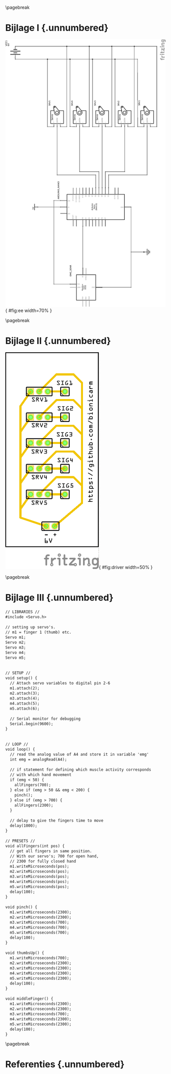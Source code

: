 \pagebreak
# Bijlage I {.unnumbered}
![Het uiteindelijke elektriciteitsschema gebruikt bij onze prothese](img/image_27_rot.png){ #fig:ee width=70% }

\pagebreak
# Bijlage II {.unnumbered}
![De zelfontworpen Servo Driver](img/image_24.png){ #fig:driver width=50% }

\pagebreak
# Bijlage III {.unnumbered}
```
// LIBRARIES //
#include <Servo.h>

// setting up servo's.
// m1 = finger 1 (thumb) etc.
Servo m1;
Servo m2;
Servo m3;
Servo m4;
Servo m5;


// SETUP //
void setup() {
  // Attach servo variables to digital pin 2-6
  m1.attach(2);
  m2.attach(3);
  m3.attach(4);
  m4.attach(5);
  m5.attach(6);

  // Serial monitor for debugging
  Serial.begin(9600);
}


// LOOP //
void loop() {
  // read the analog value of A4 and store it in variable 'emg'
  int emg = analogRead(A4);

  // if statement for defining which muscle activity corresponds
  // with which hand movement
  if (emg < 50) {
    allFingers(700);
  } else if (emg > 50 && emg < 200) {
    pinch();
  } else if (emg > 700) {
    allFingers(2300);
  }

  // delay to give the fingers time to move
  delay(1000);
}

// PRESETS //
void allFingers(int pos) {
  // get all fingers in same position.
  // With our servo's; 700 for open hand,
  // 2300 for fully closed hand
  m1.writeMicroseconds(pos);
  m2.writeMicroseconds(pos);
  m3.writeMicroseconds(pos);
  m4.writeMicroseconds(pos);
  m5.writeMicroseconds(pos);
  delay(100);
}

void pinch() {
  m1.writeMicroseconds(2300);
  m2.writeMicroseconds(2300);
  m3.writeMicroseconds(700);
  m4.writeMicroseconds(700);
  m5.writeMicroseconds(700);
  delay(100);
}

void thumbsUp() {
  m1.writeMicroseconds(700);
  m2.writeMicroseconds(2300);
  m3.writeMicroseconds(2300);
  m4.writeMicroseconds(2300);
  m5.writeMicroseconds(2300);
  delay(100);
}

void middleFinger() {
  m1.writeMicroseconds(2300);
  m2.writeMicroseconds(2300);
  m3.writeMicroseconds(700);
  m4.writeMicroseconds(2300);
  m5.writeMicroseconds(2300);
  delay(100);
}
```

\pagebreak
# Referenties {.unnumbered}
